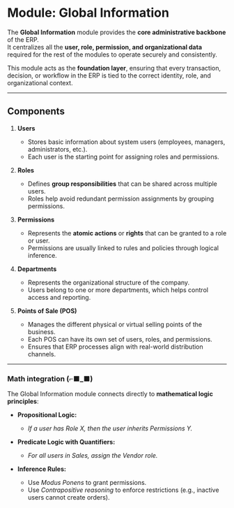 # Module: Global Information

The **Global Information** module provides the **core administrative backbone** of the ERP.  
It centralizes all the **user, role, permission, and organizational data** required for the rest of the modules to operate securely and consistently.  

This module acts as the **foundation layer**, ensuring that every transaction, decision, or workflow in the ERP is tied to the correct identity, role, and organizational context. 

---

## Components

1. **Users**
   - Stores basic information about system users (employees, managers, administrators, etc.).  
   - Each user is the starting point for assigning roles and permissions.  

2. **Roles**
   - Defines **group responsibilities** that can be shared across multiple users.  
   - Roles help avoid redundant permission assignments by grouping permissions.  

3. **Permissions**
   - Represents the **atomic actions** or **rights** that can be granted to a role or user.  
   - Permissions are usually linked to rules and policies through logical inference.  

4. **Departments**
   - Represents the organizational structure of the company.  
   - Users belong to one or more departments, which helps control access and reporting.  

5. **Points of Sale (POS)**
   - Manages the different physical or virtual selling points of the business.  
   - Each POS can have its own set of users, roles, and permissions.  
   - Ensures that ERP processes align with real-world distribution channels.  

---

### Math integration (⌐■_■)
The Global Information module connects directly to **mathematical logic principles**:  

- **Propositional Logic:**  
  - *If a user has Role X, then the user inherits Permissions Y.*  

- **Predicate Logic with Quantifiers:**  
  - *For all users in Sales, assign the Vendor role.*   

- **Inference Rules:**  
  - Use *Modus Ponens* to grant permissions.  
  - Use *Contrapositive reasoning* to enforce restrictions (e.g., inactive users cannot create orders).  
